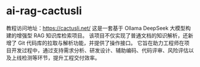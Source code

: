 # ai-rag-cactusli
教程访问地址：https://cactusli.net/
这是一套基于 Ollama DeepSeek 大模型构建的增强型 RAG 知识库检索项目。
该项目不仅实现了普通文档的知识解析，还新增了 Git 代码库的拉取与解析功能，并提供了操作接口。
它旨在助力工程师在项目开发过程中，通过支持需求分析、研发设计、辅助编码、代码评审、风险评估以及上线检测等环节，提升工程交付效率。
